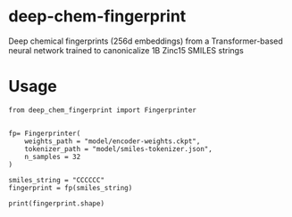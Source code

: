 # deep-chem-fingerprint
Deep chemical fingerprints (256d embeddings) from a Transformer-based neural network trained to canonicalize 1B Zinc15 SMILES strings

# Usage
```python3
from deep_chem_fingerprint import Fingerprinter


fp= Fingerprinter(
    weights_path = "model/encoder-weights.ckpt",
    tokenizer_path = "model/smiles-tokenizer.json",
    n_samples = 32
)

smiles_string = "CCCCCC"
fingerprint = fp(smiles_string)

print(fingerprint.shape)
```
